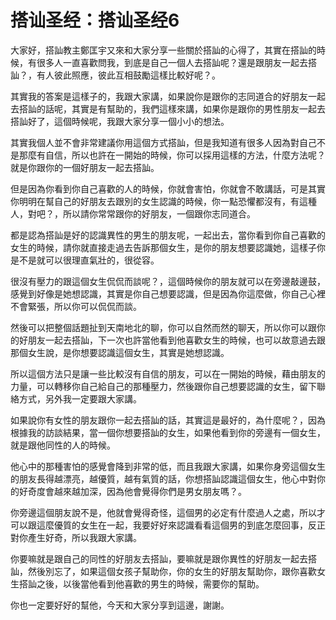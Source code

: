 # 搭讪圣经：搭讪圣经6

大家好，搭訕教主鄭匡宇又來和大家分享一些關於搭訕的心得了，其實在搭訕的時候，有很多人一直喜歡問我，到底是自己一個人去搭訕呢？還是跟朋友一起去搭訕？，有人彼此照應，彼此互相鼓勵這樣比較好呢？。

其實我的答案是這樣子的，我跟大家講，如果說你是跟你的志同道合的好朋友一起去搭訕的話呢，其實是有幫助的，我們這樣來講，如果你是跟你的男性朋友一起去搭訕好了，這個時候呢，我跟大家分享一個小小的想法。

其實我個人並不會非常建議你用這個方式搭訕，但是我知道有很多人因為對自己不是那麼有自信，所以也許在一開始的時候，你可以採用這樣的方法，什麼方法呢？就是你跟你的一個好朋友一起去搭訕。

但是因為你看到你自己喜歡的人的時候，你就會害怕，你就會不敢講話，可是其實你明明在幫自己的好朋友去跟別的女生認識的時候，你一點恐懼都沒有，有這種人，對吧？，所以請你常常跟你的好朋友，一個跟你志同道合。

都是認為搭訕是好的認識異性的男生的朋友呢，一起出去，當你看到你自己喜歡的女生的時候，請你就直接走過去告訴那個女生，是你的朋友想要認識她，這樣子你是不是就可以很理直氣壯的，很從容。

很沒有壓力的跟這個女生侃侃而談呢？，這個時候你的朋友就可以在旁邊敲邊鼓，感覺到好像是她想認識，其實是你自己想要認識，但是因為你這麼做，你自己心裡不會緊張，所以你可以侃侃而談。

然後可以把整個話題扯到天南地北的聊，你可以自然而然的聊天，所以你可以跟你的好朋友一起去搭訕，下一次也許當他看到他喜歡女生的時候，也可以故意過去跟那個女生說，是你想要認識這個女生，其實是她想認識。

所以這個方法只是讓一些比較沒有自信的朋友，可以在一開始的時候，藉由朋友的力量，可以轉移你自己給自己的那種壓力，然後跟你自己想要認識的女生，留下聯絡方式，另外我一定要跟大家講。

如果說你有女性的朋友跟你一起去搭訕的話，其實這是最好的，為什麼呢？，因為根據我的訪談結果，當一個你想要搭訕的女生，如果他看到你的旁邊有一個女生，就是跟他同性的人的時候。

他心中的那種害怕的感覺會降到非常的低，而且我跟大家講，如果你身旁這個女生的朋友長得越漂亮，越優質，越有氣質的話，你想搭訕認識這個女生，他心中對你的好奇度會越來越加深，因為他會覺得你們是男女朋友嗎？。

你旁邊這個朋友說不是，他就會覺得奇怪，這個男的必定有什麼過人之處，所以才可以跟這麼優質的女生在一起，我要好好來認識看看這個男的到底怎麼回事，反正對你產生好奇，所以我跟大家講。

你要嘛就是跟自己的同性的好朋友去搭訕，要嘛就是跟你異性的好朋友一起去搭訕，然後別忘了，如果這個女孩子幫助你，你的女生的好朋友幫助你，跟你喜歡女生搭訕之後，以後當他看到他喜歡的男生的時候，需要你的幫助。

你也一定要好好的幫他，今天和大家分享到這邊，謝謝。